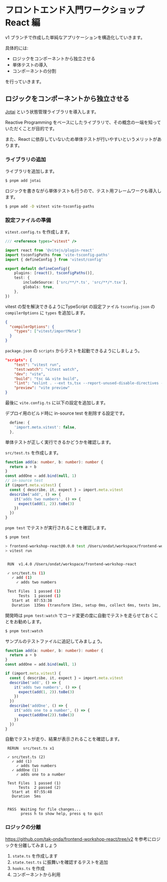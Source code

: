 # フロントエンド入門ワークショップ React 編

v1 ブランチで作成した単純なアプリケーションを構造化していきます。

具体的には:

 - ロジックをコンポーネントから独立させる
 - 単体テストの導入
 - コンポーネントの分割

を行っていきます。

## ロジックをコンポーネントから独立させる

[Jotai](https://jotai.org/) という状態管理ライブラリを導入します。

Reactive Programming をベースにしたライブラリで、その概念の一端を知っていただくことが目的です。

また、React に依存していないため単体テストが行いやすいというメリットがあります。

### ライブラリの追加

ライブラリを追加します。

```bash
$ pnpm add jotai
```

ロジックを書きながら単体テストも行うので、テスト用フレームワークも導入します。

```bash
$ pnpm add -D vitest vite-tsconfig-paths
```

### 設定ファイルの準備

`vitest.config.ts` を作成します。

```typescript
/// <reference types="vitest" />

import react from '@vitejs/plugin-react'
import tsconfigPaths from 'vite-tsconfig-paths'
import { defineConfig } from 'vitest/config'

export default defineConfig({
    plugins: [react(), tsconfigPaths()],
    test: {
        includeSource: ['src/**/*.ts', 'src/**/*.tsx'],
        globals: true,
    },
})
```

vitest の型を解決できるようにTypeScript の設定ファイル `tsconfig.json` の `compilerOptions` に `types` を追加します。

```json
{
  "compilerOptions": {
    "types": ["vitest/importMeta"]
  }
}
```

`package.json` の `scripts` からテストを起動できるようにしましょう。

```json
"scripts": {
    "test": "vitest run",
    "test:watch": "vitest watch",
    "dev": "vite",
    "build": "tsc && vite build",
    "lint": "eslint . --ext ts,tsx --report-unused-disable-directives --max-warnings 0",
    "preview": "vite preview"
} 
```


最後に `vite.config.ts` に以下の設定を追加します。

デプロイ用のビルド時に in-source test を削除する設定です。

```typescript
  define: {
    'import.meta.vitest': false,
  },
```

単体テストが正しく実行できるかどうかを確認します。

`src/test.ts` を作成します。

```typescript
function add(a: number, b: number): number {
  return a + b
}
const addOne = add.bind(null, 1)
// in-source test
if (import.meta.vitest) {
  const { describe, it, expect } = import.meta.vitest
  describe('add', () => {
    it('adds two numbers', () => {
      expect(add(1, 2)).toBe(3)
    })
  })
}
```

`pnpm test` でテストが実行されることを確認します。

```bash
$ pnpm test

> frontend-workshop-react@0.0.0 test /Users/ondat/workspace/frontend-workshop-react
> vitest run


 RUN  v1.4.0 /Users/ondat/workspace/frontend-workshop-react

 ✓ src/test.ts (1)
   ✓ add (1)
     ✓ adds two numbers

 Test Files  1 passed (1)
      Tests  1 passed (1)
   Start at  07:53:38
   Duration  135ms (transform 15ms, setup 0ms, collect 6ms, tests 1ms, environment 0ms, prepare 38ms)
```

開発時は `pnpm test:watch` でコード変更の度に自動でテストを走らせておくことをお勧めします。

```bash
$ pnpm test:watch
```

サンプルのテストファイルに追記してみましょう。

```typescript
function add(a: number, b: number): number {
  return a + b
}
const addOne = add.bind(null, 1)

if (import.meta.vitest) {
  const { describe, it, expect } = import.meta.vitest
  describe('add', () => {
    it('adds two numbers', () => {
      expect(add(1, 2)).toBe(3)
    })
  })
  describe('addOne', () => {
    it('adds one to a number', () => {
      expect(addOne(2)).toBe(3)
    })
  })
}
```

自動でテストが走り、結果が表示されることを確認します。


```plaintext
 RERUN  src/test.ts x1

 ✓ src/test.ts (2)
   ✓ add (1)
     ✓ adds two numbers
   ✓ addOne (1)
     ✓ adds one to a number

 Test Files  1 passed (1)
      Tests  2 passed (2)
   Start at  07:55:48
   Duration  5ms


 PASS  Waiting for file changes...
       press h to show help, press q to quit

```

### ロジックの分離

https://github.com/tak-onda/frontend-workshop-react/tree/v2 を参考にロジックを分離してみましょう

1. `state.ts` を作成します
2. `state.test.ts` に振舞いを確認するテストを追加
3. `hooks.ts` を作成
4. コンポーネントから利用

